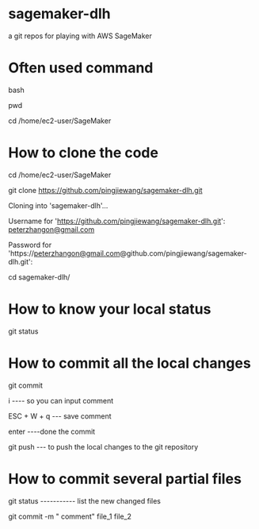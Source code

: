 # sagemaker-dlh

a git repos for playing with AWS SageMaker

# Often used command

bash

pwd

cd /home/ec2-user/SageMaker


# How to clone the code
cd /home/ec2-user/SageMaker

git clone https://github.com/pingjiewang/sagemaker-dlh.git

Cloning into 'sagemaker-dlh'...

Username for 'https://github.com/pingjiewang/sagemaker-dlh.git': peterzhangon@gmail.com

Password for 'https://peterzhangon@gmail.com@github.com/pingjiewang/sagemaker-dlh.git':

cd sagemaker-dlh/

# How to know your local status

git status

# How to commit all the local changes 
git commit 

i ---- so you can input comment

ESC + W + q --- save comment

enter ----done the commit

git push --- to push the local changes to the git repository

# How to commit several partial files 

git status   ----------- list the new changed files

git commit -m " comment" file_1 file_2
